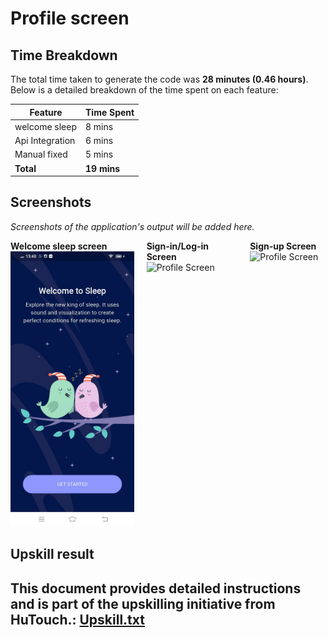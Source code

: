 # Profile screen




## Time Breakdown

The total time taken to generate the code was **28 minutes (0.46 hours)**. Below is a detailed breakdown of the time spent on each feature:

| **Feature**            | **Time Spent** |
|------------------------|----------------|
| welcome sleep          | 8 mins        |
| Api Integration        | 6 mins        |
| Manual fixed           | 5 mins        |
| **Total**              | **19 mins**   |


## Screenshots

*Screenshots of the application's output will be added here.*

<div style="display: flex; justify-content: space-around; gap: 20px;">
    <div>
        <b>Welcome sleep screen</b>
        <img src="assets/images/welcomesleep.jpg" alt="Profile Screen" width="200"/>
    </div>
    <div>
        <b>Sign-in/Log-in Screen</b>
        <img src="assets/signin.jpg" alt="Profile Screen" width="200"/>
    </div>
    <div>
        <b>Sign-up Screen</b>
        <img src="assets/sign up.jpg" alt="Profile Screen" width="200"/>
    </div>
</div>

## Upskill result

This document provides detailed instructions and is part of the upskilling initiative from HuTouch.: [Upskill.txt](upskill.txt)
---
